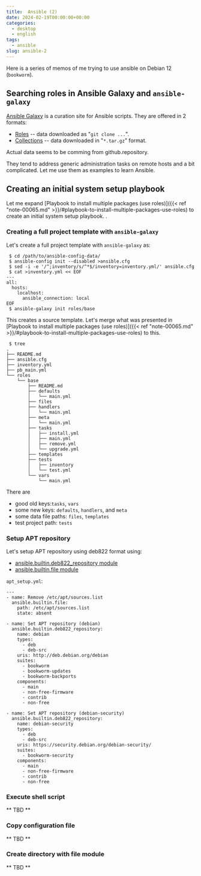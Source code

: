 ```yaml
---
title:  Ansible (2)
date: 2024-02-19T00:00:00+00:00
categories:
  - desktop
  - english
tags:
  - ansible
slug: ansible-2
---
```


Here is a series of memos of me trying to use ansible on Debian 12 (`bookworm`).

## Searching roles in Ansible Galaxy and `ansible-galaxy`

[Ansible Galaxy](https://galaxy.ansible.com/ui/) is a curation site for Ansible
scripts.  They are offered in 2 formats:

* [Roles](https://galaxy.ansible.com/ui/standalone/roles/) -- data downloaded as "`git clone ...`".
* [Collections](https://galaxy.ansible.com/ui/collections/) -- data downloaded in "`*.tar.gz`" format.

Actual data seems to be comming from github.repository.

They tend to address generic administration tasks on remote hosts and a bit
complicated.  Let me use them as examples to learn Ansible.

## Creating an initial system setup playbook

Let me expand 
[Playbook to install multiple packages (use roles)]({{< ref "note-00065.md" >}}/#playbook-to-install-multiple-packages-use-roles)
to create an initial system setup playbook.
.

### Creating a full project template with `ansible-galaxy`

Let's create a full project template with `ansible-galaxy` as:

```console
 $ cd /path/to/ansible-config-data/
 $ ansible-config init --disabled >ansible.cfg
 $ sed -i -e '/^;inventory/s/^*$/inventory=inventory.yml/' ansible.cfg
 $ cat >inventory.yml << EOF
---
all:
  hosts:
    localhost:
      ansible_connection: local
EOF
 $ ansible-galaxy init roles/base
```

This creates a source template.  Let's merge what was presented in 
[Playbook to install multiple packages (use roles)]({{< ref "note-00065.md" >}}/#playbook-to-install-multiple-packages-use-roles) to this.

```
 $ tree
.
├── README.md
├── ansible.cfg
├── inventory.yml
├── pb_main.yml
└── roles
    └── base
        ├── README.md
        ├── defaults
        │   └── main.yml
        ├── files
        ├── handlers
        │   └── main.yml
        ├── meta
        │   └── main.yml
        ├── tasks
        │   ├── install.yml
        │   ├── main.yml
        │   ├── remove.yml
        │   └── upgrade.yml
        ├── templates
        ├── tests
        │   ├── inventory
        │   └── test.yml
        └── vars
            └── main.yml
```

There are

* good old keys:`tasks`, `vars`
* some new keys: `defaults`, `handlers`, and `meta`
* some data file paths: `files`, `templates`
* test project path: `tests`

### Setup APT repository

Let's setup APT repository using deb822 format using:

* [ansible.builtin.deb822_repository module](https://docs.ansible.com/ansible/latest/collections/ansible/builtin/deb822_repository_module.html#ansible-collections-ansible-builtin-deb822-repository-module)
* [ansible.builtin.file module](https://docs.ansible.com/ansible/latest/collections/ansible/builtin/file_module.html#ansible-collections-ansible-builtin-file-module)

`apt_setup.yml`:
```
---
- name: Remove /etc/apt/sources.list
  ansible.builtin.file:
    path: /etc/apt/sources.list
    state: absent

- name: Set APT repository (debian)
  ansible.builtin.deb822_repository:
    name: debian
    types:
      - deb
      - deb-src
    uris: http://deb.debian.org/debian
    suites:
      - bookworm
      - bookworm-updates
      - bookworm-backports
    components:
      - main
      - non-free-firmware
      - contrib
      - non-free

- name: Set APT repository (debian-security)
  ansible.builtin.deb822_repository:
    name: debian-security
    types:
      - deb
      - deb-src
    uris: https://security.debian.org/debian-security/
    suites:
      - bookworm-security
    components:
      - main
      - non-free-firmware
      - contrib
      - non-free
```

### Execute shell script

** TBD **

### Copy configuration file

** TBD **

### Create directory with file module

** TBD **


<!--


[ansible.builtin.copy module – Copy files to remote locations](https://docs.ansible.com/ansible/latest/collections/ansible/builtin/copy_module.html#ansible-collections-ansible-builtin-copy-module)
[ansible.builtin.template module – Template a file out to a target host](https://docs.ansible.com/ansible/latest/collections/ansible/builtin/template_module.html#ansible-collections-ansible-builtin-template-module)

[ansible.builtin.shell module – Execute shell commands](https://docs.ansible.com/ansible/latest/collections/ansible/builtin/shell_module.html#ansible-collections-ansible-builtin-shell-module)
[ansible.builtin.script module – Runs a local script on a remote node after transferring it](https://docs.ansible.com/ansible/latest/collections/ansible/builtin/script_module.html#ansible-collections-ansible-builtin-script-module)


[ansible.builtin.apt module – Manages apt-packages](https://docs.ansible.com/ansible/latest/collections/ansible/builtin/apt_module.html#ansible-collections-ansible-builtin-apt-module)

[ansible.builtin.user module – Manage user accounts](https://docs.ansible.com/ansible/latest/collections/ansible/builtin/user_module.html#ansible-collections-ansible-builtin-user-module)
[ansible.builtin.group module – Add or remove groups](https://docs.ansible.com/ansible/latest/collections/ansible/builtin/group_module.html#ansible-collections-ansible-builtin-group-module)

[ansible.builtin.reboot module – Reboot a machine](https://docs.ansible.com/ansible/latest/collections/ansible/builtin/reboot_module.html#ansible-collections-ansible-builtin-reboot-module)
[ansible.builtin.systemd_service module – Manage systemd units](https://docs.ansible.com/ansible/latest/collections/ansible/builtin/systemd_service_module.html#ansible-collections-ansible-builtin-systemd-service-module)

What's the difference between include_tasks and import_tasks
https://serverfault.com/questions/875247/whats-the-difference-between-include-tasks-and-import-tasks




Writing one big playbook in the base directory is messy.

The [playbook](https://docs.ansible.com/ansible/latest/playbook_guide/playbooks.html) can be organized using:

- [Blocks](https://docs.ansible.com/ansible/latest/playbook_guide/playbooks_blocks.html) -- logical groups of tasks
- [Roles](https://docs.ansible.com/ansible/latest/playbook_guide/playbooks_reuse_roles.html) -- let you automatically load related vars, files, tasks, handlers, and other Ansible artifacts based on a known file structure.
- [Tags](https://docs.ansible.com/ansible/latest/playbook_guide/playbooks_tags.html) -- let you execute or skip selected tasks

- [Handler](https://docs.ansible.com/ansible/latest/playbook_guide/playbooks_handlers.html)

Using these, the [playbook](https://docs.ansible.com/ansible/latest/playbook_guide/playbooks.html) can be split into 4 types of independent files:

- variables files
- task files
- playbooks files
- roles files

"[Creating reusable files and roles](https://docs.ansible.com/ansible/latest/playbook_guide/playbooks_reuse.html)" explains how to use these.


Selecting or skipping tags when you run a playbook

Once you have added tags to your tasks, includes, blocks, plays, roles, and
imports

, you can selectively execute or skip tasks based on their tags when you
run ansible-playbook. Ansible runs or skips all tasks with tags that match the
tags you pass at the command line. If you have added a tag at the block or play
level, with roles, or with an import, that tag applies to every task within the
block, play, role, or imported role or file. If you have a role with several
tags and you want to call subsets of the role at different times, either use it
with dynamic includes, or split the role into multiple roles.

ansible-playbook offers five tag-related command-line options:

  --tags all - run all tasks, ignore tags (default behavior)

  --tags tag1,tag2 - run only tasks with either the tag tag1 or the tag tag2

  --skip-tags tag3,tag4 - run all tasks except those with either the tag tag3 or the tag tag4

  --tags tagged - run only tasks with at least one tag

  --tags untagged - run only tasks with no tags


-->

<!--
Trace points

https://zenn.dev/y_mrok/books/ansible-no-module-no-tsukaikata
https://stackoverflow.com/questions/74869900/ansible-playbooks-install-a-list-of-apt-packages-from-a-file
https://noknowing.hatenablog.com/entry/2021/01/01/163331
https://noknowing.hatenablog.com/entry/2021/01/01/053854
https://noknowing.hatenablog.com/entry/2020/12/31/153924
https://noknowing.hatenablog.com/entry/2021/01/02/130032 docker nginx
https://knowledge.sakura.ad.jp/3116/

Similar examples referenced
https://github.com/sys0dm1n/ansible-ubuntu-desktop
https://github.com/rpthms/ansible-debian-server
https://github.com/gh640/ansible-playbook-localhost-examples

-->

<!--
vim: set sw=2 sts=2 ai si et tw=79 ft=markdown:
-->
